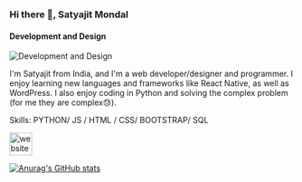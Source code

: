 ### Hi there 👋, Satyajit Mondal
#### Development and Design
![Development and Design](https://pbs.twimg.com/profile_banners/1211336743091204096/1649693212/1080x360)

I'm Satyajit from India, and I'm a web developer/designer and programmer. I enjoy learning new languages and frameworks like React Native, as well as WordPress. I also enjoy coding in Python and solving the complex problem (for me they are complex😓).

Skills: PYTHON/ JS / HTML / CSS/ BOOTSTRAP/ SQL


[<img src='https://cdn.jsdelivr.net/npm/simple-icons@3.0.1/icons/icloud.svg' alt='website' height='40'>](https://saji007.github.io/mywebsite/)  


[![Anurag's GitHub stats](https://github-readme-stats.vercel.app/api?username=saji007)](https://github.com/saji007/github-readme-stats)
